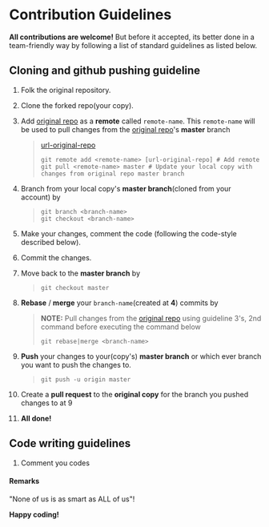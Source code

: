 # Contribution Guidelines

**All contributions are welcome!** But before it accepted, its better done in a team-friendly
way by following a list of standard guidelines as listed below.

## Cloning and github pushing guideline

1. Folk the original repository.
2. Clone the forked repo(your copy).
3. Add [original repo][url-original-repo] as a **remote** called `remote-name`. This `remote-name` will be used to pull changes from the [original repo][url-original-repo]'s **master** branch

    > [url-original-repo][url-original-repo]
    >
    > ```git
    > git remote add <remote-name> [url-original-repo] # Add remote
    > git pull <remote-name> master # Update your local copy with changes from original repo master branch
    > ```

4. Branch from your local copy's **master branch**(cloned from your account) by

    > ```git
    > git branch <branch-name>
    > git checkout <branch-name>
    > ```

5. Make your changes, comment the code (following the code-style described below).
6. Commit the changes.
7. Move back to the **master branch** by
    > `git checkout master`

8. **Rebase** / **merge** your `branch-name`(created at **4**) commits by
    > **NOTE:** Pull changes from the [original repo][url-original-repo] using guideline 3's,
    > 2nd command before executing the command below
    >
    > `git rebase|merge <branch-name>`

9. **Push** your changes to your(copy's) **master branch** or which ever branch you want to push the changes to.
    > `git push -u origin master`

10. Create a **pull request** to the **original copy** for the branch you pushed changes to at 9
11. **All done!**

[url-original-repo]: https://github.com/ajharry69/xently-dialog.git

## Code writing guidelines

1. Comment you codes
  
#### Remarks

"None of us is as smart as ALL of us"!

**Happy coding!**
